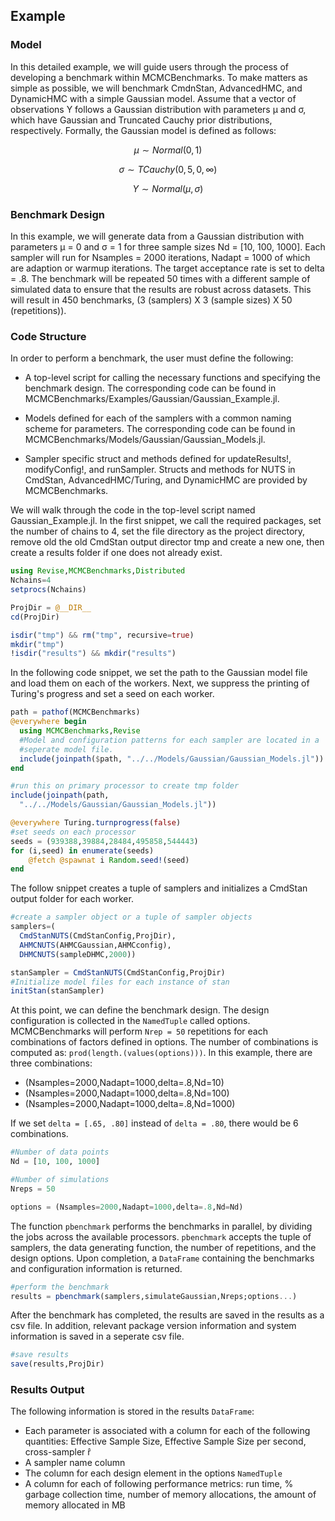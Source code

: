 ## Example

### Model

In this detailed example, we will guide users through the process of developing a benchmark within MCMCBenchmarks. To make matters as simple as possible, we will benchmark CmdnStan, AdvancedHMC, and DynamicHMC with a simple Gaussian model. Assume that a vector of observations Y follows a Gaussian distribution with parameters μ and σ, which have Gaussian and Truncated Cauchy prior distributions, respectively. Formally, the Gaussian model is defined as follows:


```math
\mu \sim Normal(0,1)
```
```math
\sigma \sim TCauchy(0,5,0,\infty)
```
```math
Y \sim Normal(\mu,\sigma)
```

### Benchmark Design

In this example, we will generate data from a Gaussian distribution with parameters μ = 0 and σ = 1 for three sample sizes Nd = [10, 100, 1000]. Each sampler will run for Nsamples = 2000 iterations, Nadapt = 1000 of which are adaption or warmup iterations. The target acceptance rate is set to delta = .8. The benchmark will be repeated 50 times with a different sample of simulated data to ensure that the results are robust across datasets. This will result in 450 benchmarks, (3 (samplers) X 3 (sample sizes) X 50 (repetitions)).

### Code Structure

In order to perform a benchmark, the user must define the following:

* A top-level script for calling the necessary functions and specifying the benchmark design. The corresponding code can be found in MCMCBenchmarks/Examples/Gaussian/Gaussian_Example.jl.

* Models defined for each of the samplers with a common naming scheme for parameters. The corresponding code can be found in MCMCBenchmarks/Models/Gaussian/Gaussian_Models.jl.

* Sampler specific struct and methods defined for updateResults!, modifyConfig!, and runSampler. Structs and methods for NUTS in CmdStan, AdvancedHMC/Turing, and DynamicHMC are provided by MCMCBenchmarks.


We will walk through the code in the top-level script named Gaussian_Example.jl. In the first snippet, we call the required packages, set the number of chains to 4, set the file directory as the project directory, remove old the old CmdStan output director tmp and create a new one, then create a results folder if one does not already exist.  

```julia
using Revise,MCMCBenchmarks,Distributed
Nchains=4
setprocs(Nchains)

ProjDir = @__DIR__
cd(ProjDir)

isdir("tmp") && rm("tmp", recursive=true)
mkdir("tmp")
!isdir("results") && mkdir("results")
```

In the following code snippet, we set the path to the Gaussian model file and load them on each of the workers. Next, we suppress the printing of Turing's progress and set a seed on each worker.

```julia
path = pathof(MCMCBenchmarks)
@everywhere begin
  using MCMCBenchmarks,Revise
  #Model and configuration patterns for each sampler are located in a
  #seperate model file.
  include(joinpath($path, "../../Models/Gaussian/Gaussian_Models.jl"))
end

#run this on primary processor to create tmp folder
include(joinpath(path,
  "../../Models/Gaussian/Gaussian_Models.jl"))

@everywhere Turing.turnprogress(false)
#set seeds on each processor
seeds = (939388,39884,28484,495858,544443)
for (i,seed) in enumerate(seeds)
    @fetch @spawnat i Random.seed!(seed)
end
```

The follow snippet creates a tuple of samplers and initializes a CmdStan output folder for each worker.

```julia
#create a sampler object or a tuple of sampler objects
samplers=(
  CmdStanNUTS(CmdStanConfig,ProjDir),
  AHMCNUTS(AHMCGaussian,AHMCconfig),
  DHMCNUTS(sampleDHMC,2000))

stanSampler = CmdStanNUTS(CmdStanConfig,ProjDir)
#Initialize model files for each instance of stan
initStan(stanSampler)
```

At this point, we can define the benchmark design. The design configuration is collected in the `NamedTuple` called options. MCMCBenchmarks will perform `Nrep = 50` repetitions for each combinations of factors defined in options. The number of combinations is computed as: `prod(length.(values(options)))`. In this example, there are three combinations:

* (Nsamples=2000,Nadapt=1000,delta=.8,Nd=10)
* (Nsamples=2000,Nadapt=1000,delta=.8,Nd=100)
* (Nsamples=2000,Nadapt=1000,delta=.8,Nd=1000)

If we set `delta = [.65, .80]` instead of `delta = .80`, there would be 6 combinations.

```julia
#Number of data points
Nd = [10, 100, 1000]

#Number of simulations
Nreps = 50

options = (Nsamples=2000,Nadapt=1000,delta=.8,Nd=Nd)
```

The function `pbenchmark` performs the benchmarks in parallel, by dividing the jobs across the available processors. `pbenchmark` accepts the tuple of samplers, the data generating function, the number of repetitions, and the design options. Upon completion, a `DataFrame` containing the benchmarks and configuration information is returned.

```julia  
#perform the benchmark
results = pbenchmark(samplers,simulateGaussian,Nreps;options...)
```

After the benchmark has completed, the results are saved in the results as a csv file. In addition, relevant package version information and system information is saved in a seperate csv file.

```julia
#save results
save(results,ProjDir)
```
### Results Output
The following information is stored in the results `DataFrame`:

* Each parameter is associated with a column for each of the following quantities: Effective Sample Size, Effective Sample Size per second, cross-sampler r̂
* A sampler name column
* The column for each design element in the options `NamedTuple`
* A column for each of following performance metrics: run time, % garbage collection time, number of memory allocations, the amount of memory allocated in MB
